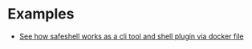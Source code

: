 # Examples

* [See how safeshell works as a cli tool and shell plugin via docker file](./docker/README.md)